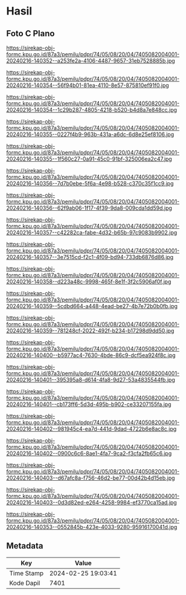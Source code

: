 # Hasil

## Foto C Plano

https://sirekap-obj-formc.kpu.go.id/87a3/pemilu/pdpr/74/05/08/20/04/7405082004001-20240216-140352--a253fe2a-4106-4487-9657-31eb7528885b.jpg

https://sirekap-obj-formc.kpu.go.id/87a3/pemilu/pdpr/74/05/08/20/04/7405082004001-20240216-140354--56f94b01-81ea-4110-8e57-875810ef91f0.jpg

https://sirekap-obj-formc.kpu.go.id/87a3/pemilu/pdpr/74/05/08/20/04/7405082004001-20240216-140354--1c29b287-4805-4218-b520-b4d8a7e848cc.jpg

https://sirekap-obj-formc.kpu.go.id/87a3/pemilu/pdpr/74/05/08/20/04/7405082004001-20240216-140355--0227f4b9-963b-431a-a6dc-6d8e25ef8106.jpg

https://sirekap-obj-formc.kpu.go.id/87a3/pemilu/pdpr/74/05/08/20/04/7405082004001-20240216-140355--1f560c27-0a91-45c0-91bf-325006ea2c47.jpg

https://sirekap-obj-formc.kpu.go.id/87a3/pemilu/pdpr/74/05/08/20/04/7405082004001-20240216-140356--7d7b0ebe-5f6a-4e98-b528-c370c35f1cc9.jpg

https://sirekap-obj-formc.kpu.go.id/87a3/pemilu/pdpr/74/05/08/20/04/7405082004001-20240216-140356--62f9ab06-1f17-4f39-9da8-009cda1dd59d.jpg

https://sirekap-obj-formc.kpu.go.id/87a3/pemilu/pdpr/74/05/08/20/04/7405082004001-20240216-140357--c42282ca-fabe-4d32-b65b-97c9083b9902.jpg

https://sirekap-obj-formc.kpu.go.id/87a3/pemilu/pdpr/74/05/08/20/04/7405082004001-20240216-140357--3e7515cd-f2c1-4f09-bd94-733db6876d86.jpg

https://sirekap-obj-formc.kpu.go.id/87a3/pemilu/pdpr/74/05/08/20/04/7405082004001-20240216-140358--d223a48c-9998-465f-8e1f-3f2c5906af0f.jpg

https://sirekap-obj-formc.kpu.go.id/87a3/pemilu/pdpr/74/05/08/20/04/7405082004001-20240216-140359--5cdbd664-a448-4ead-be27-4b7e72b0b0fb.jpg

https://sirekap-obj-formc.kpu.go.id/87a3/pemilu/pdpr/74/05/08/20/04/7405082004001-20240216-140359--781248cf-2022-492f-b234-b17298d9dd50.jpg

https://sirekap-obj-formc.kpu.go.id/87a3/pemilu/pdpr/74/05/08/20/04/7405082004001-20240216-140400--b5977ac4-7630-4bde-86c9-dcf5ea924f8c.jpg

https://sirekap-obj-formc.kpu.go.id/87a3/pemilu/pdpr/74/05/08/20/04/7405082004001-20240216-140401--395395a8-d614-4fa8-9d27-53a4835544fb.jpg

https://sirekap-obj-formc.kpu.go.id/87a3/pemilu/pdpr/74/05/08/20/04/7405082004001-20240216-140401--cb173ff6-5d3d-495b-b902-ce33207155fa.jpg

https://sirekap-obj-formc.kpu.go.id/87a3/pemilu/pdpr/74/05/08/20/04/7405082004001-20240216-140402--981945c4-ea7d-441d-9dad-4722b6e8ac8c.jpg

https://sirekap-obj-formc.kpu.go.id/87a3/pemilu/pdpr/74/05/08/20/04/7405082004001-20240216-140402--0900c6c6-8ae1-4fa7-9ca2-f3cfa2fb65c6.jpg

https://sirekap-obj-formc.kpu.go.id/87a3/pemilu/pdpr/74/05/08/20/04/7405082004001-20240216-140403--d67afc8a-f756-46d2-be77-00d42b4d15eb.jpg

https://sirekap-obj-formc.kpu.go.id/87a3/pemilu/pdpr/74/05/08/20/04/7405082004001-20240216-140403--0d3d82ed-e264-4258-9984-ef3770ca15ad.jpg

https://sirekap-obj-formc.kpu.go.id/87a3/pemilu/pdpr/74/05/08/20/04/7405082004001-20240216-140353--0552845b-423e-4033-9280-95916170041d.jpg


## Metadata

| Key        | Value               |
| ---------- | ------------------- |
| Time Stamp | 2024-02-25 19:03:41 |
| Kode Dapil | 7401                |



